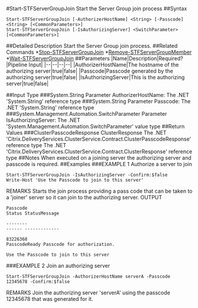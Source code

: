 #Start-STFServerGroupJoin
Start the Server Group join process
##Syntax
```Start-STFServerGroupJoin [-AuthorizerHostName] <String> [-Passcode] <String> [<CommonParameters>]
Start-STFServerGroupJoin [-IsAuthorizingServer] <SwitchParameter> [<CommonParameters>]
```
##Detailed Description
Start the Server Group join process.
##Related Commands
*[Stop-STFServerGroupJoin](Stop-STFServerGroupJoin)
*[Remove-STFServerGroupMember](Remove-STFServerGroupMember)
*[Wait-STFServerGroupJoin](Wait-STFServerGroupJoin)
##Parameters
|Name|Description|Required?|Pipeline Input||--|--|--|--||AuthorizerHostName|The hostname of the authorizing server|true|false||Passcode|Passcode generated by the authorizing server|true|false||IsAuthorizingServer|This is the authorizing server|true|false|##Input Type
###System.String
Parameter AuthorizerHostName: The .NET 'System.String' reference type
###System.String
Parameter Passcode: The .NET 'System.String' reference type
###System.Management.Automation.SwitchParameter
Parameter IsAuthorizingServer: The .NET 'System.Management.Automation.SwitchParameter' value type
##Return Values
###ClusterPasscodeResponse ClusterResponse
The .NET 'Citrix.DeliveryServices.ClusterService.Contract.ClusterPasscodeResponse' reference type
The .NET 'Citrix.DeliveryServices.ClusterService.Contract.ClusterResponse' reference type
##Notes
When executed on a joining server the authorizing server and passcode is required.
##Examples
###EXAMPLE 1 Authorize a server to join
```Start-STFServerGroupJoin -IsAuthorizingServer -Confirm:$false
Write-Host 'Use the Passcode to join to this server'
```
REMARKS
Starts the join process providing a pass code that can be taken to a 'joiner' server so it can join to the authorizing
server.
OUTPUT
```Passcode                                                                     Status StatusMessage                      
     
--------                                                                     ------ -------------                      
     
83226368                                                              PasscodeReady Passcode for authorization.

Use the Passcode to join to this server
```
###EXAMPLE 2 Join an authorizing server
```Start-STFServerGroupJoin -AuthorizerHostName serverA -Passcode 12345678 -Confirm:$false
```
REMARKS
Join the authorizing server 'serverA' using the passcode 12345678 that was generated for it.
